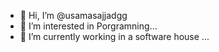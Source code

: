 - 👋 Hi, I’m @usamasajjadgg
- 👀 I’m interested in Porgramning...
- 🌱 I’m currently working in a software house ...

<!---
usamasajjadgg/usamasajjadgg is a ✨ special ✨ repository because its `README.md` (this file) appears on your GitHub profile.
You can click the Preview link to take a look at your changes.
--->
